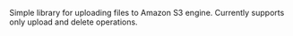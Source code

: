 Simple library for uploading files to Amazon S3 engine. Currently supports
only upload and delete operations.